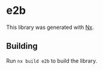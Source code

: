 # e2b

This library was generated with [Nx](https://nx.dev).

## Building

Run `nx build e2b` to build the library.
